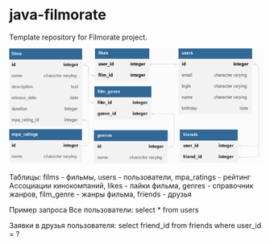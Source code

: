 # java-filmorate
Template repository for Filmorate project.

![ER -диаграмма таблиц хранилища](/filmorate-DB%20diagram.png)

Таблицы:
films - фильмы,
users - пользователи,
mpa_ratings - рейтинг Ассоциации кинокомпаний,
likes - лайки фильма,
genres - справочник жанров,
film_genre - жанры фильма,
friends - друзья

Пример запроса
Все пользователи:
select * from users

Заявки в друзья пользователя:
select friend_id from friends where user_id = ?